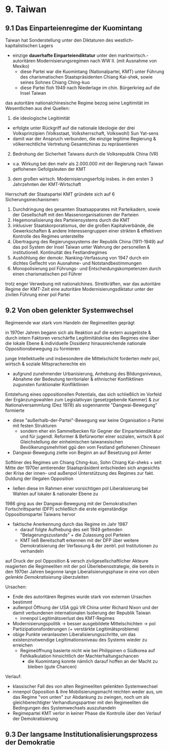 # 9. Taiwan
## 9.1 Das Einparteienregime der Kuomintang
Taiwan hat Sonderstellung unter den Diktaturen des westlich-kapitalistischen Lagers
- einzige **dauerhafte Einparteiendiktatur** unter den marktwirtsch.-autoritären Modernisierungsregimen nach WW II. (mit Ausnahme von Mexiko)
  - diese Partei war die Kuomintang (Nationalpartei, KMT) unter Führung des charismatischen Staatspräsidenten Chiang Kai-shek, sowie seines Sohnes Chiang Ching-kuo
  - diese Partei floh 1949 nach Niederlage im chin. Bürgerkrieg auf die Insel Taiwan

das autoritäre nationalchinesische Regime bezog seine Legitimität im Wesentlichen aus drei Quellen:
1. die ideologische Legitimität
  - erfolgte unter Rückgriff auf die nationale Ideologie der drei Volksprinzipien (Volksstaat, Volksherrschaft, Volkswohl) Sun Yat-sens
  - damit war der Anspruch verbunden, die einzige legitime Regierung & völkerrechtliche Vertretung Gesamtchinas zu repräsentieren
2. Bedrohung der Sicherheit Taiwans durch die Volksrepublik China (VR)
  - v.a. Wirkung bei den mehr als 2.000.000 mit der Regierung nach Taiwan geflohenen Gefolgsleuten der KMT
3. dem großen wirtsch. Modernisierungserfolg insbes. in den ersten 3 Jahrzehnten der KMT-Wirtschaft

Herrschaft der Staatspartei KMT gründete sich auf 6 Sicherungsmechanismen:
1. Durchdringung des gesamten Staatsapparates mit Parteikadern, sowie der Gesellschaft mit den Massenorganisationen der Parteien
2. Hegemonalisierung des Parteiensystems durch die KMT
3. inklusiver Staatskorporatismus, der die großen Kapitalverbände, die Gewerkschaften & andere Interessengruppen einer strikten & effektiven Kontrolle des Regimes unterstellte
4. Übertragung des Regierungssystems der Republik China (1911-1949) auf das pol System der Insel Taiwan unter Wahrung der personellen & institutionell. Kontinuität des Festlandregimes
5. Aushöhlung der demokr. Nanking-Verfassung von 1947 durch ein dichtes Geflecht von Ausnahme- und Notstandbestimmungen
6. Monopolisierung pol Führungs- und Entscheidungskompetenzen durch einen charismatischen pol Führer

trotz enger Verwebung mit nationalchines. Streitkräften, war das autoritäre Regime der KMT-Zeit eine autoritäre Modernisierungsdiktatur unter der zivilen Führung einer pol Partei

## 9.2 Von oben gelenkter Systemwechsel
Regimeende war stark vom Handeln der Regimeeliten geprägt

in 1970er Jahren begann sich als Reaktion auf die extern ausgelöste & durch intern Faktoren verschärfte Legitimitätskrise des Regimes eine über die lokale Ebene & individuelle Dissidenz hinausreichende nationale Oppositionsbewegung zu formieren

junge Intellektuelle und insbesondere die Mittelschicht forderten mehr pol, wirtsch & soziale Mitspracherechte ein
- aufgrund zunehmender Urbanisierung, Anhebung des Bildungsniveaus, Abnahme der Bedeutung territorialer & ethnischer Konfliktlinen zugunsten funktionaler Konfliktlinien

Entstehung eines oppositionellen Potentials, das sich schließlich im Vorfeld der Ergänzungswahlen zum Legislativyan (gesetzgebende Kammer) & zur Nationalversammlung (Dez 1978) als sogennannte "Dangwai-Bewegung" formierte
- diese "außerhalb-der-Partei"-Bewegung war keine Organisation o Partei mit festen Strukturen
  - sondern eher ein Sammelbecken für Gegner der Einparteiendiktatur und für jugendl. Reformer & Befürworter einer sozialen, wirtsch & pol Gleichstellung der einheimischen taiwanesischen Bevölkerungsmehrhiet ggü den vom Festland geflohenen Chinesen
- Dangwai-Bewegung zielte von Beginn an auf Besetzung pol Ämter

Softliner des Regimes um Chiang Ching-kuo, Sohn Chiang Kai-sheks + seit Mitte der 1970er amtierender Staatspräsident entschieden sich angesichts der Krise der innen- und außenpol Unterstützung des Regimes zur fakt. Duldung der illegalen Opposition
- ließen diese im Rahmen einer vorsichtigen pol Liberalisierung bei Wahlen auf lokaler & nationaler Ebene zu

1986 ging aus der Dangwai-Bewegung mit der Demokratischen Fortschrittspartei (DFP) schließlich die erste eigenständige Oppositionspartei Taiwans hervor
- faktische Anerkennung durch das Regime im Jahr 1987
  - darauf folgte Aufhebung des seit 1949 geltenden "Belagerungszustands" + die Zulassung pol Parteien
  - KMT ließ Bereitschaft erkennen mit der DFP über weitere Demokratisierung der Verfassung & der zentrl. pol Institutionen zu verhandeln
  
auf Druck der pol Opposition & versch zivilgesellschaftlicher Akteure reagierten die Regimeeliten mit der pol Überlebensstrategie, die bereits in den 1970er Jahren begonne lange Liberalisierungsphase in eine von *oben gelenkte Demokratisierung* überzuleiten

Ursachen:
- Ende des autoritären Regimes wurde stark von externen Ursachen bestimmt
- außenpol Öffnung der USA ggü VR China unter Richard Nixon und der damit verbundenen internationalen Isolierung der Republik Taiwan
  - innenpol Legitimätsverlust des KMT-Regimes
- Modernisierungspolitik -> besser ausgebildete Mittelschichten -> pol Partizipationsforderungen (+ verstärkte Legitimätsprobleme)
- obige Punkte veranlassten Liberalisierungsschritte, um das existenznotwendige Legitimationsniveau des Systems wieder zu erreichen
  - Regimeöffnung basierte nicht wie bei Philippinen o Südkorea auf Fehlkalkulation hinsichtlich der Machterhaltungschancen
	- die Kuomintang konnte nämlich darauf hoffen an der Macht zu bleiben (gute Chancen)
	
Verlauf:
- klassischer Fall des von alten Regimeeliten gelenkten Systemwechsel
- innenpol Opposition & ihre Mobilisierungsmacht reichten weder aus, um das Regime "von unten" zur Abdankung zu zwingen, noch um als gleichberechtigter Verhandlungspartner mit den Regimeeliten die Bedingungen des Systemwechsels auszuhandeln
- Regimepartei KMT verlor in keiner Phase die Kontrolle über den Verlauf der Demokratisierung

## 9.3 Der langsame Institutionalisierungsprozess der Demokratie
